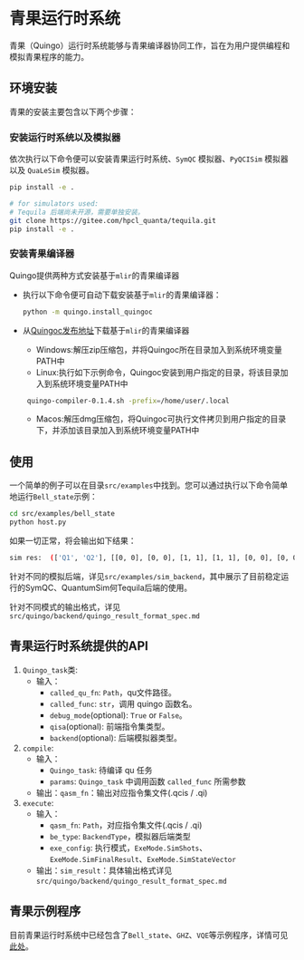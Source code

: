 # 青果运行时系统

青果（Quingo）运行时系统能够与青果编译器协同工作，旨在为用户提供编程和模拟青果程序的能力。

## 环境安装

青果的安装主要包含以下两个步骤：

### 安装运行时系统以及模拟器

依次执行以下命令便可以安装青果运行时系统、`SymQC` 模拟器、`PyQCISim` 模拟器以及 `QuaLeSim` 模拟器。
```sh
pip install -e .
```

```sh
# for simulators used:
# Tequila 后端尚未开源，需要单独安装。
git clone https://gitee.com/hpcl_quanta/tequila.git
pip install -e .
```


### 安装青果编译器

Quingo提供两种方式安装基于`mlir`的青果编译器

+ 执行以下命令便可自动下载安装基于`mlir`的青果编译器：
   ```sh
   python -m quingo.install_quingoc
   ```

+ 从[Quingoc发布地址](https://gitee.com/quingo/quingoc-release/releases)下载基于`mlir`的青果编译器
  + Windows:解压zip压缩包，并将Quingoc所在目录加入到系统环境变量PATH中
  + Linux:执行如下示例命令，Quingoc安装到用户指定的目录，将该目录加入到系统环境变量PATH中
  ```sh
   quingo-compiler-0.1.4.sh -prefix=/home/user/.local
  ```
  + Macos:解压dmg压缩包，将Quingoc可执行文件拷贝到用户指定的目录下，并添加该目录加入到系统环境变量PATH中


## 使用
一个简单的例子可以在目录`src/examples`中找到。您可以通过执行以下命令简单地运行`Bell_state`示例：
```sh
cd src/examples/bell_state
python host.py
```
如果一切正常，将会输出如下结果：
```sh
sim res:  (['Q1', 'Q2'], [[0, 0], [0, 0], [1, 1], [1, 1], [0, 0], [0, 0], [0, 0], [1, 1], [0, 0], [1, 1]])
```
针对不同的模拟后端，详见`src/examples/sim_backend`，其中展示了目前稳定运行的SymQC、QuantumSim何Tequila后端的使用。

针对不同模式的输出格式，详见`src/quingo/backend/quingo_result_format_spec.md`

## 青果运行时系统提供的API
1. `Quingo_task`类:
   - 输入：
      - `called_qu_fn`: `Path`，qu文件路径。
      - `called_func`: `str`，调用 quingo 函数名。
      - `debug_mode`(optional): `True` or `False`。
      - `qisa`(optional): 前端指令集类型。
      - `backend`(optional): 后端模拟器类型。
2. `compile`:
   - 输入：
      - `Quingo_task`: 待编译 qu 任务
      - `params`: `Quingo_task` 中调用函数 `called_func` 所需参数
   - 输出：`qasm_fn`：输出对应指令集文件(.qcis / .qi)
3. `execute`:
   - 输入：
      - `qasm_fn`: `Path`，对应指令集文件(.qcis / .qi)
      - `be_type`: `BackendType`，模拟器后端类型
      - `exe_config`: 执行模式，`ExeMode.SimShots`、`ExeMode.SimFinalResult`、`ExeMode.SimStateVector` 
   - 输出：`sim_result`：具体输出格式详见`src/quingo/backend/quingo_result_format_spec.md`

## 青果示例程序
目前青果运行时系统中已经包含了`Bell_state`、`GHZ`、`VQE`等示例程序，详情可见[此处](https://gitee.com/quingo/quingo-runtime/tree/master/src/examples)。